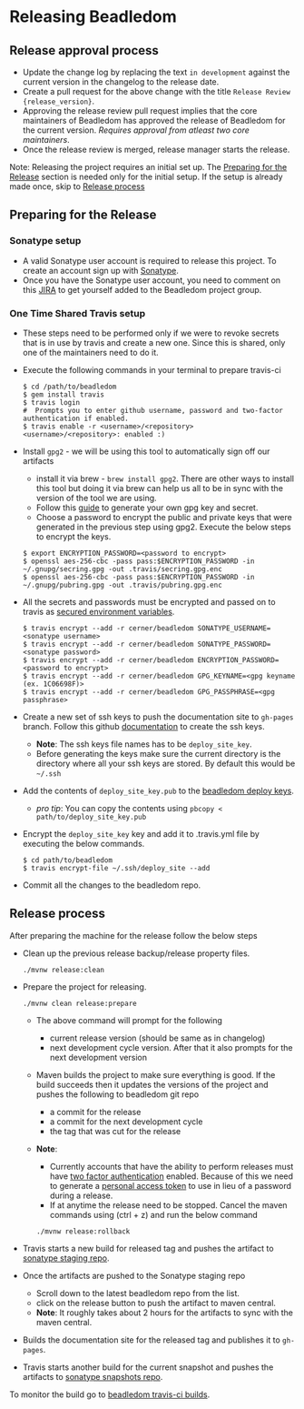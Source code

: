 # Releasing Beadledom

## Release approval process

* Update the change log by replacing the text `in development` against the current version in the changelog to the release date.
* Create a pull request for the above change with the title `Release Review {release_version}`.
* Approving the release review pull request implies that the core maintainers of Beadledom has approved the release of Beadledom for the current version. *Requires approval from atleast two core maintainers*.
* Once the release review is merged, release manager starts the release.

Note: Releasing the project requires an initial set up. The [Preparing for the Release](preparing-for-the-release) section is needed only for the initial setup. If the setup is already made once, skip to [Release process](release-process)

## Preparing for the Release

### Sonatype setup

* A valid Sonatype user account is required to release this project. To create an account sign up with [Sonatype](https://issues.sonatype.org/secure/Signup!default.jspa).
* Once you have the Sonatype user account, you need to comment on this [JIRA](https://issues.sonatype.org/browse/OSSRH-27635) to get yourself added to the Beadledom project group.

### One Time Shared Travis setup
* These steps need to be performed only if we were to revoke secrets that is in use by travis and create a new one. Since this is shared, only one of the maintainers need to do it. 
* Execute the following commands in your terminal to prepare travis-ci

    ```
    $ cd /path/to/beadledom
    $ gem install travis
    $ travis login
    #  Prompts you to enter github username, password and two-factor authentication if enabled.
    $ travis enable -r <username>/<repository>
    <username>/<repository>: enabled :)
	```
* Install `gpg2` - we will be using this tool to automatically sign off our artifacts
	* install it via brew - `brew install gpg2`. There are other ways to install this tool but doing it via brew can help us all to be in sync with the version of the tool we are using.
	* Follow this [guide](http://central.sonatype.org/pages/working-with-pgp-signatures.html#generating-a-key-pair) to generate your own gpg key and secret.
	* Choose a password to encrypt the public and private keys that were generated in the previous step using gpg2. Execute the below steps to encrypt the keys.

	```    
    $ export ENCRYPTION_PASSWORD=<password to encrypt>
    $ openssl aes-256-cbc -pass pass:$ENCRYPTION_PASSWORD -in ~/.gnupg/secring.gpg -out .travis/secring.gpg.enc
    $ openssl aes-256-cbc -pass pass:$ENCRYPTION_PASSWORD -in ~/.gnupg/pubring.gpg -out .travis/pubring.gpg.enc
	```
* All the secrets and passwords must be encrypted and passed on to travis as [secured environment variables](https://docs.travis-ci.com/user/environment-variables/#Defining-encrypted-variables-in-.travis.yml).

	```  
    $ travis encrypt --add -r cerner/beadledom SONATYPE_USERNAME=<sonatype username>
    $ travis encrypt --add -r cerner/beadledom SONATYPE_PASSWORD=<sonatype password>
    $ travis encrypt --add -r cerner/beadledom ENCRYPTION_PASSWORD=<password to encrypt>
    $ travis encrypt --add -r cerner/beadledom GPG_KEYNAME=<gpg keyname (ex. 1C06698F)>
    $ travis encrypt --add -r cerner/beadledom GPG_PASSPHRASE=<gpg passphrase>
    ```   
* Create a new set of ssh keys to push the documentation site to `gh-pages` branch. Follow this github [documentation](https://help.github.com/articles/generating-a-new-ssh-key-and-adding-it-to-the-ssh-agent/#generating-a-new-ssh-key) to create the ssh keys.
	* **Note**: The ssh keys file names has to be `deploy_site_key`.
	* Before generating the keys make sure the current directory is the directory where all your ssh keys are stored. By default this would be `~/.ssh`
* Add the contents of `deploy_site_key.pub` to the [beadledom deploy keys](https://github.com/cerner/beadledom/settings/keys).
	* *pro tip*: You can copy the contents using `pbcopy < path/to/deploy_site_key.pub`
* Encrypt the `deploy_site_key` key and add it to .travis.yml file by executing the below commands.

	```
	$ cd path/to/beadledom
	$ travis encrypt-file ~/.ssh/deploy_site --add
	```
* Commit all the changes to the beadledom repo.

## Release process

After preparing the machine for the release follow the below steps

* Clean up the previous release backup/release property files.

    ```
    ./mvnw release:clean
    ```
* Prepare the project for releasing.

    ```
    ./mvnw clean release:prepare
    ```
    * The above command will prompt for the following
        * current release version (should be same as in changelog)
        * next development cycle version. After that it also prompts for the next development version
    * Maven builds the project to make sure everything is good. If the build succeeds then it updates the versions of the project and pushes the following to beadledom git repo
        * a commit for the release
        * a commit for the next development cycle
        * the tag that was cut for the release
    * **Note**: 
        * Currently accounts that have the ability to perform releases must have [two factor authentication](https://help.github.com/articles/about-two-factor-authentication/) enabled. Because of this we need to generate a [personal access token](https://help.github.com/articles/creating-a-personal-access-token-for-the-command-line/) to use in lieu of a password during a release.
        * If at anytime the release need to be stopped. Cancel the maven commands using (ctrl + z) and run the below command 
        
        ```
        ./mvnw release:rollback
        ```

* Travis starts a new build for released tag and pushes the artifact to [sonatype staging repo](https://oss.sonatype.org/#stagingpositories).
* Once the artifacts are pushed to the Sonatype staging repo
    * Scroll down to the latest beadledom repo from the list.
    * click on the release button to push the artifact to maven central.
    * **Note**: It roughly takes about 2 hours for the artifacts to sync with the maven central.
* Builds the documentation site for the released tag and publishes it to `gh-pages`.
* Travis starts another build for the current snapshot and pushes the artifacts to [sonatype snapshots repo](https://oss.sonatype.org/content/repositories/snapshots/com/cerner/beadledom/).

To monitor the build go to [beadledom travis-ci builds](https://travis-ci.org/cerner/beadledom/builds).
